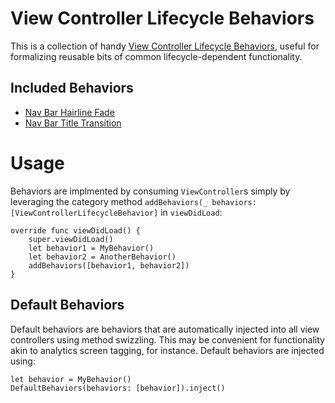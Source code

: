 # View Controller Lifecycle Behaviors

This is a collection of handy [View Controller Lifecycle Behaviors](http://irace.me/lifecycle-behaviors), useful for formalizing reusable bits of common lifecycle-dependent functionality. 

## Included Behaviors

- [Nav Bar Hairline Fade](https://github.com/Raizlabs/Swiftilities/tree/feature/heyltsjay/behaviors/Pod/Classes/Lifecycle/Behaviors/Nav-Bar-Hairline-Fade)
- [Nav Bar Title Transition](https://github.com/Raizlabs/Swiftilities/tree/feature/heyltsjay/behaviors/Pod/Classes/Lifecycle/Behaviors/Nav-Bar-Title-Transition)


# Usage

Behaviors are implmented by consuming `ViewController`s simply by leveraging the category method `addBehaviors(_ behaviors: [ViewControllerLifecycleBehavior]` in `viewDidLoad`: 
```
override func viewDidLoad() {
    super.viewDidLoad()
    let behavior1 = MyBehavior()
    let behavior2 = AnotherBehavior()
    addBehaviors([behavior1, behavior2])
}
```

## Default Behaviors

Default behaviors are behaviors that are automatically injected into all view controllers using method swizzling. This may be convenient for functionality akin to analytics screen tagging, for instance. Default behaviors are injected using:
```
let behavior = MyBehavior()
DefaultBehaviors(behaviors: [behavior]).inject()
```
